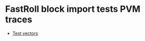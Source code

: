 # FastRoll block import tests PVM traces

- [Test vectors](https://github.com/davxy/jam-test-vectors/tree/07f13eddf82066dcf239106399bf92338700b882/traces)
